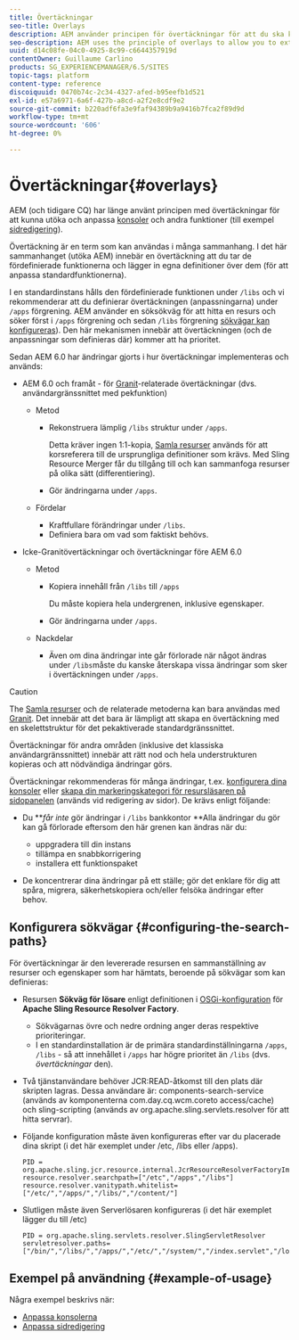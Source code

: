 ```yaml
---
title: Övertäckningar
seo-title: Overlays
description: AEM använder principen för övertäckningar för att du ska kunna utöka och anpassa konsoler och andra funktioner
seo-description: AEM uses the principle of overlays to allow you to extend and customize the consoles and other functionality
uuid: d14c08fe-04c0-4925-8c99-c6644357919d
contentOwner: Guillaume Carlino
products: SG_EXPERIENCEMANAGER/6.5/SITES
topic-tags: platform
content-type: reference
discoiquuid: 0470b74c-2c34-4327-afed-b95eefb1d521
exl-id: e57a6971-6a6f-427b-a8cd-a2f2e8cdf9e2
source-git-commit: b220adf6fa3e9faf94389b9a9416b7fca2f89d9d
workflow-type: tm+mt
source-wordcount: '606'
ht-degree: 0%

---
```


# Övertäckningar{#overlays}

AEM (och tidigare CQ) har länge använt principen med övertäckningar för att kunna utöka och anpassa [konsoler](/help/sites-developing/customizing-consoles-touch.md) och andra funktioner (till exempel [sidredigering](/help/sites-developing/customizing-page-authoring-touch.md)).

Övertäckning är en term som kan användas i många sammanhang. I det här sammanhanget (utöka AEM) innebär en övertäckning att du tar de fördefinierade funktionerna och lägger in egna definitioner över dem (för att anpassa standardfunktionerna).

I en standardinstans hålls den fördefinierade funktionen under `/libs` och vi rekommenderar att du definierar övertäckningen (anpassningarna) under `/apps` förgrening. AEM använder en söksökväg för att hitta en resurs och söker först i `/apps` förgrening och sedan `/libs` förgrening [sökvägar kan konfigureras](#configuring-the-search-paths)). Den här mekanismen innebär att övertäckningen (och de anpassningar som definieras där) kommer att ha prioritet.

Sedan AEM 6.0 har ändringar gjorts i hur övertäckningar implementeras och används:

* AEM 6.0 och framåt - för [Granit](https://helpx.adobe.com/experience-manager/6-5/sites/developing/using/reference-materials/granite-ui/api/index.html)-relaterade övertäckningar (dvs. användargränssnittet med pekfunktion)

   * Metod

      * Rekonstruera lämplig `/libs` struktur under `/apps`.

         Detta kräver ingen 1:1-kopia, [Samla resurser](/help/sites-developing/sling-resource-merger.md) används för att korsreferera till de ursprungliga definitioner som krävs. Med Sling Resource Merger får du tillgång till och kan sammanfoga resurser på olika sätt (differentiering).

      * Gör ändringarna under `/apps`.
   * Fördelar

      * Kraftfullare förändringar under `/libs`.
      * Definiera bara om vad som faktiskt behövs.


* Icke-Granitövertäckningar och övertäckningar före AEM 6.0

   * Metod

      * Kopiera innehåll från `/libs` till `/apps`

         Du måste kopiera hela undergrenen, inklusive egenskaper.

      * Gör ändringarna under `/apps`.
   * Nackdelar

      * Även om dina ändringar inte går förlorade när något ändras under `/libs`måste du kanske återskapa vissa ändringar som sker i övertäckningen under `/apps`.


>[!CAUTION]
>
>The [Samla resurser](/help/sites-developing/sling-resource-merger.md) och de relaterade metoderna kan bara användas med [Granit](https://helpx.adobe.com/experience-manager/6-5/sites/developing/using/reference-materials/granite-ui/api/index.html). Det innebär att det bara är lämpligt att skapa en övertäckning med en skelettstruktur för det pekaktiverade standardgränssnittet.
>
>Övertäckningar för andra områden (inklusive det klassiska användargränssnittet) innebär att rätt nod och hela understrukturen kopieras och att nödvändiga ändringar görs.

Övertäckningar rekommenderas för många ändringar, t.ex. [konfigurera dina konsoler](/help/sites-developing/customizing-consoles-touch.md#create-a-custom-console) eller [skapa din markeringskategori för resursläsaren på sidopanelen](/help/sites-developing/customizing-page-authoring-touch.md#add-new-selection-category-to-asset-browser) (används vid redigering av sidor). De krävs enligt följande:

* Du ***får inte* gör ändringar i `/libs` bankkontor **Alla ändringar du gör kan gå förlorade eftersom den här grenen kan ändras när du:

   * uppgradera till din instans
   * tillämpa en snabbkorrigering
   * installera ett funktionspaket

* De koncentrerar dina ändringar på ett ställe; gör det enklare för dig att spåra, migrera, säkerhetskopiera och/eller felsöka ändringar efter behov.

## Konfigurera sökvägar {#configuring-the-search-paths}

För övertäckningar är den levererade resursen en sammanställning av resurser och egenskaper som har hämtats, beroende på sökvägar som kan definieras:

* Resursen **Sökväg för lösare** enligt definitionen i [OSGi-konfiguration](/help/sites-deploying/configuring-osgi.md) för **Apache Sling Resource Resolver Factory**.

   * Sökvägarnas övre och nedre ordning anger deras respektive prioriteringar.
   * I en standardinstallation är de primära standardinställningarna `/apps`, `/libs` - så att innehållet i `/apps` har högre prioritet än `/libs` (dvs. *övertäckningar* den).

* Två tjänstanvändare behöver JCR:READ-åtkomst till den plats där skripten lagras. Dessa användare är: components-search-service (används av komponenterna com.day.cq.wcm.coreto access/cache) och sling-scripting (används av org.apache.sling.servlets.resolver för att hitta servrar).
* Följande konfiguration måste även konfigureras efter var du placerade dina skript (i det här exemplet under /etc, /libs eller /apps).

   ```
   PID = org.apache.sling.jcr.resource.internal.JcrResourceResolverFactoryImpl
   resource.resolver.searchpath=["/etc","/apps","/libs"]
   resource.resolver.vanitypath.whitelist=["/etc/","/apps/","/libs/","/content/"]
   ```

* Slutligen måste även Serverlösaren konfigureras (i det här exemplet lägger du till /etc)

   ```
   PID = org.apache.sling.servlets.resolver.SlingServletResolver
   servletresolver.paths=["/bin/","/libs/","/apps/","/etc/","/system/","/index.servlet","/login.servlet","/services/"]
   ```

## Exempel på användning {#example-of-usage}

Några exempel beskrivs när:

* [Anpassa konsolerna](/help/sites-developing/customizing-consoles-touch.md)
* [Anpassa sidredigering](/help/sites-developing/customizing-page-authoring-touch.md)
